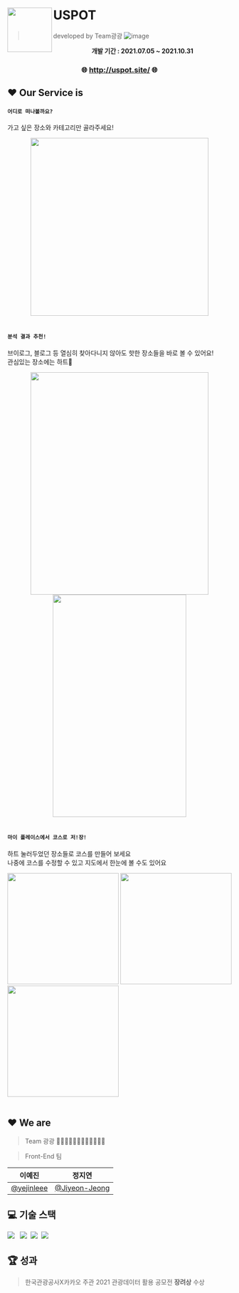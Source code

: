 # USPOT <img src="https://raw.githubusercontent.com/yejinleee/front/master/src/favicon.png" align=left width=100>
> developed by Team광광
![image](https://user-images.githubusercontent.com/81412212/144614347-8afb03a0-1331-418b-a499-9a722a5412d4.png)


<div align=center>

**개발 기간 :  2021.07.05 ~ 2021.10.31**
### 🌐 http://uspot.site/ 🌐

</div>
<!-- http://uspot.site/ -->


## ❤️ Our Service is

#### `어디로 떠나볼까요?`
가고 싶은 장소와 카테고리만 골라주세요!
<div align="center">
  <img src="https://user-images.githubusercontent.com/81412212/162610576-667db7d0-213e-4c39-87b2-84ab511391e7.png" width=400>
</div  >
<br />

#### `분석 결과 추천!`
브이로그, 블로그 등 열심히 찾아다니지 않아도 핫한 장소들을 바로 볼 수 있어요!\
관심있는 장소에는 하트💛
<div align="center">
  <img src="https://user-images.githubusercontent.com/81412212/162611243-14d21fb4-7308-4ec9-9991-a04ed6ce09a5.png" width=400 height=500>
    <img src="https://user-images.githubusercontent.com/81412212/162611703-3dd507ef-8ced-4ec4-83bd-3c41cccdbf59.png" width=300 height=500>

</div>
<br />

#### `마이 플레이스에서 코스로 저!장!`
하트 눌러두었던 장소들로 코스를 만들어 보세요 \
나중에 코스를 수정할 수 있고 지도에서 한눈에 볼 수도 있어요
<div align="left">
  <img src="https://user-images.githubusercontent.com/81412212/162616245-22494e95-738b-49f5-83a3-36d34070bc25.png" width=250 height=250>
  <img src="https://user-images.githubusercontent.com/81412212/162616104-66d5a071-b7ee-4c50-bd03-8f2f4dd5a3a0.png" width=250 height=250>
  <img src="https://user-images.githubusercontent.com/81412212/162616334-b0f1bea7-743a-45d0-a53c-eaa158d0fab5.png" width=250 height=250>

</div>

<br />

## ❤️ We are
> Team 광광 👦🏻👧🏻👩🏻👱🏻‍♀️👩🏻‍🦰

> Front-End 팀


|**이예진**|**정지연**|
|:--:|:--:|
|[@yejinleee](https://github.com/yejinleee)|[@Jiyeon-Jeong](https://github.com/jeongjiyeon315)|




## 💻 기술 스택
<img src="https://img.shields.io/badge/React-61DAFB?style=for-the-badge&logo=React&logoColor=black"> &nbsp;
<img src="https://img.shields.io/badge/TypeScript-3178C6?style=for-the-badge&logo=TypeScript&logoColor=black">&nbsp;
<img src="https://img.shields.io/badge/HTML5-E34F26?style=for-the-badge&logo=HTML5&logoColor=black">&nbsp;
<img src="https://img.shields.io/badge/CSS3-1572B6?style=for-the-badge&logo=CSS3&logoColor=black">
<!-- <br />
<img src="https://img.shields.io/badge/Spring-6DB33F?style=for-the-badge&logo=Spring&logoColor=black">
<img src="https://img.shields.io/badge/SpringBoot-6DB33F?style=for-the-badge&logo=SpringBoot&logoColor=black"> -->

## 🏆 성과
> 한국관광공사X카카오 주관 2021 관광데이터 활용 공모전 **장려상** 수상

